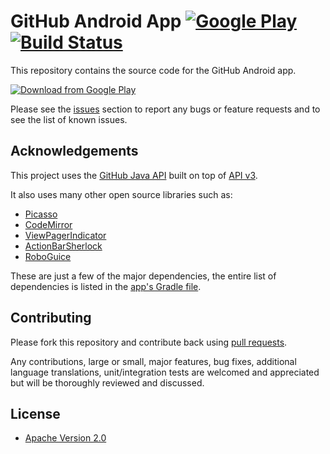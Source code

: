 # GitHub Android App  [![Google Play](http://developer.android.com/images/brand/en_generic_rgb_wo_45.png)](https://play.google.com/store/apps/details?id=com.github.mobile) [![Build Status](https://travis-ci.org/github/android.png)](https://travis-ci.org/github/android)

This repository contains the source code for the GitHub Android app.

[![Download from Google Play](https://cloud.githubusercontent.com/assets/3838734/3855877/4cf2a2dc-1eec-11e4-9634-2a1adf8f1c39.jpg)](https://play.google.com/store/apps/details?id=com.github.mobile)


Please see the [issues](https://github.com/github/android/issues) section to
report any bugs or feature requests and to see the list of known issues.

## Acknowledgements

This project uses the [GitHub Java API](https://github.com/eclipse/egit-github/tree/master/org.eclipse.egit.github.core)
built on top of [API v3](https://developer.github.com/v3/).

It also uses many other open source libraries such as:

* [Picasso](http://square.github.io/picasso/)
* [CodeMirror](https://github.com/codemirror/CodeMirror)
* [ViewPagerIndicator](https://github.com/JakeWharton/Android-ViewPagerIndicator)
* [ActionBarSherlock](https://github.com/JakeWharton/ActionBarSherlock)
* [RoboGuice](https://github.com/roboguice/roboguice)

These are just a few of the major dependencies, the entire list of dependencies
is listed in the [app's Gradle file](https://github.com/github/android/blob/master/app/build.gradle).

## Contributing

Please fork this repository and contribute back using
[pull requests](https://github.com/github/android/pulls).

Any contributions, large or small, major features, bug fixes, additional
language translations, unit/integration tests are welcomed and appreciated
but will be thoroughly reviewed and discussed.

## License

* [Apache Version 2.0](http://www.apache.org/licenses/LICENSE-2.0.html)
